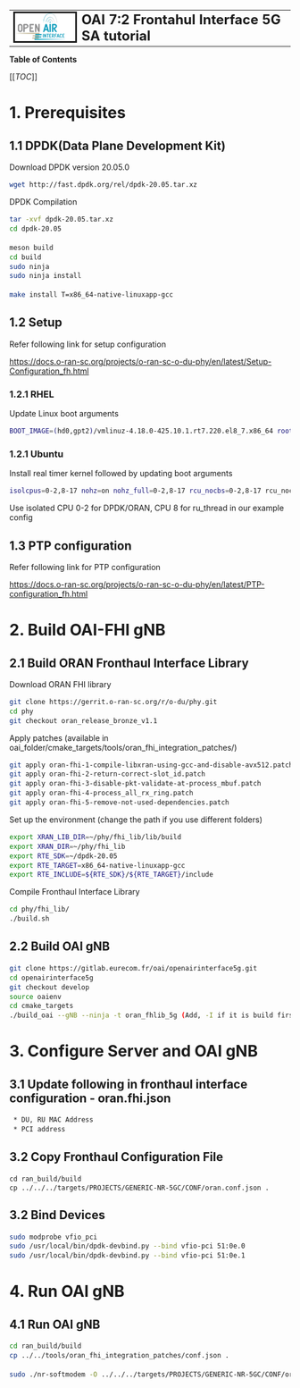 <table style="border-collapse: collapse; border: none;">
  <tr style="border-collapse: collapse; border: none;">
    <td style="border-collapse: collapse; border: none;">
      <a href="http://www.openairinterface.org/">
         <img src="./images/oai_final_logo.png" alt="" border=3 height=50 width=150>
         </img>
      </a>
    </td>
    <td style="border-collapse: collapse; border: none; vertical-align: center;">
      <b><font size = "5">OAI 7:2 Frontahul Interface 5G SA tutorial</font></b>
    </td>
  </tr>
</table>

**Table of Contents**

[[_TOC_]]

#  1. Prerequisites

## 1.1 DPDK(Data Plane Development Kit)

Download DPDK version 20.05.0
```bash
wget http://fast.dpdk.org/rel/dpdk-20.05.tar.xz
```

DPDK Compilation
```bash
tar -xvf dpdk-20.05.tar.xz
cd dpdk-20.05

meson build
cd build
sudo ninja
sudo ninja install

make install T=x86_64-native-linuxapp-gcc
```

## 1.2 Setup 

Refer following link for setup configuration

https://docs.o-ran-sc.org/projects/o-ran-sc-o-du-phy/en/latest/Setup-Configuration_fh.html

### 1.2.1 RHEL

Update Linux boot arguments
```bash
BOOT_IMAGE=(hd0,gpt2)/vmlinuz-4.18.0-425.10.1.rt7.220.el8_7.x86_64 root=/dev/mapper/rhel_skylark-root ro crashkernel=auto resume=/dev/mapper/rhel_skylark-swap rd.lvm.lv=rhel_skylark/root rd.lvm.lv=rhel_skylark/swap rhgb quiet igb.max_vfs=2 intel_iommu=on iommu=pt intel_pstate=disable nosoftlockup tsc=nowatchdog mitigations=off cgroup_memory=1 cgroup_enable=memory mce=off idle=poll hugepagesz=1G hugepages=40 hugepagesz=2M hugepages=0 default_hugepagesz=1G selinux=0 enforcing=0 nmi_watchdog=0 softlockup_panic=0 audit=0 skew_tick=1 skew_tick=1 isolcpus=managed_irq,domain,0-2,8-17 intel_pstate=disable nosoftlockup tsc=reliable
```
### 1.2.1 Ubuntu

Install real timer kernel followed by updating boot arguments
```bash
isolcpus=0-2,8-17 nohz=on nohz_full=0-2,8-17 rcu_nocbs=0-2,8-17 rcu_nocb_poll nosoftlockup default_hugepagesz=1GB hugepagesz=1G hugepages=10 amd_iommu=on iommu=pt
```
Use isolated CPU 0-2 for DPDK/ORAN, CPU 8 for ru_thread in our example config

## 1.3 PTP configuration

Refer following link for PTP configuration

https://docs.o-ran-sc.org/projects/o-ran-sc-o-du-phy/en/latest/PTP-configuration_fh.html

# 2. Build OAI-FHI gNB

## 2.1 Build ORAN Fronthaul Interface Library

Download ORAN FHI library
```bash
git clone https://gerrit.o-ran-sc.org/r/o-du/phy.git
cd phy
git checkout oran_release_bronze_v1.1
```

Apply patches (available in oai_folder/cmake_targets/tools/oran_fhi_integration_patches/)
```bash
git apply oran-fhi-1-compile-libxran-using-gcc-and-disable-avx512.patch
git apply oran-fhi-2-return-correct-slot_id.patch
git apply oran-fhi-3-disable-pkt-validate-at-process_mbuf.patch
git apply oran-fhi-4-process_all_rx_ring.patch
git apply oran-fhi-5-remove-not-used-dependencies.patch
```

Set up the environment (change the path if you use different folders)

```bash
export XRAN_LIB_DIR=~/phy/fhi_lib/lib/build
export XRAN_DIR=~/phy/fhi_lib
export RTE_SDK=~/dpdk-20.05
export RTE_TARGET=x86_64-native-linuxapp-gcc
export RTE_INCLUDE=${RTE_SDK}/${RTE_TARGET}/include
```

Compile Fronthaul Interface Library
```bash
cd phy/fhi_lib/
./build.sh
```

## 2.2 Build OAI gNB

```bash
git clone https://gitlab.eurecom.fr/oai/openairinterface5g.git
cd openairinterface5g
git checkout develop
source oaienv
cd cmake_targets
./build_oai --gNB --ninja -t oran_fhlib_5g (Add, -I if it is build first time on server for installing external dependencies)
```

# 3. Configure Server and OAI gNB

## 3.1 Update following in fronthaul interface configuration - oran.fhi.json

```bash
 * DU, RU MAC Address
 * PCI address
```

## 3.2 Copy Fronthaul Configuration File

   ```
   cd ran_build/build
   cp ../../../targets/PROJECTS/GENERIC-NR-5GC/CONF/oran.conf.json .
   ```

## 3.2 Bind Devices

```bash
sudo modprobe vfio_pci
sudo /usr/local/bin/dpdk-devbind.py --bind vfio-pci 51:0e.0
sudo /usr/local/bin/dpdk-devbind.py --bind vfio-pci 51:0e.1
```

# 4. Run OAI gNB

## 4.1 Run OAI gNB

```bash
cd ran_build/build
cp ../../tools/oran_fhi_integration_patches/conf.json .

sudo ./nr-softmodem -O ../../../targets/PROJECTS/GENERIC-NR-5GC/CONF/oran.fh.band78.fr1.273PRB.conf --sa --reorder-thread-disable
```
